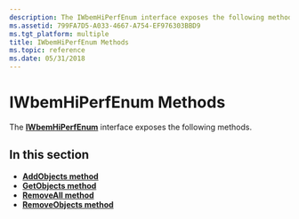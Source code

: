 ```yaml
---
description: The IWbemHiPerfEnum interface exposes the following methods.
ms.assetid: 799FA7D5-A033-4667-A754-EF976303BBD9
ms.tgt_platform: multiple
title: IWbemHiPerfEnum Methods
ms.topic: reference
ms.date: 05/31/2018
---
```


# IWbemHiPerfEnum Methods

The [**IWbemHiPerfEnum**](/windows/desktop/api/Wbemcli/nn-wbemcli-iwbemhiperfenum) interface exposes the following methods.

## In this section

-   [**AddObjects method**](/windows/desktop/api/Wbemcli/nf-wbemcli-iwbemhiperfenum-addobjects)
-   [**GetObjects method**](/windows/desktop/api/Wbemcli/nf-wbemcli-iwbemhiperfenum-getobjects)
-   [**RemoveAll method**](/windows/desktop/api/Wbemcli/nf-wbemcli-iwbemhiperfenum-removeall)
-   [**RemoveObjects method**](/windows/desktop/api/Wbemcli/nf-wbemcli-iwbemhiperfenum-removeobjects)

 

 



